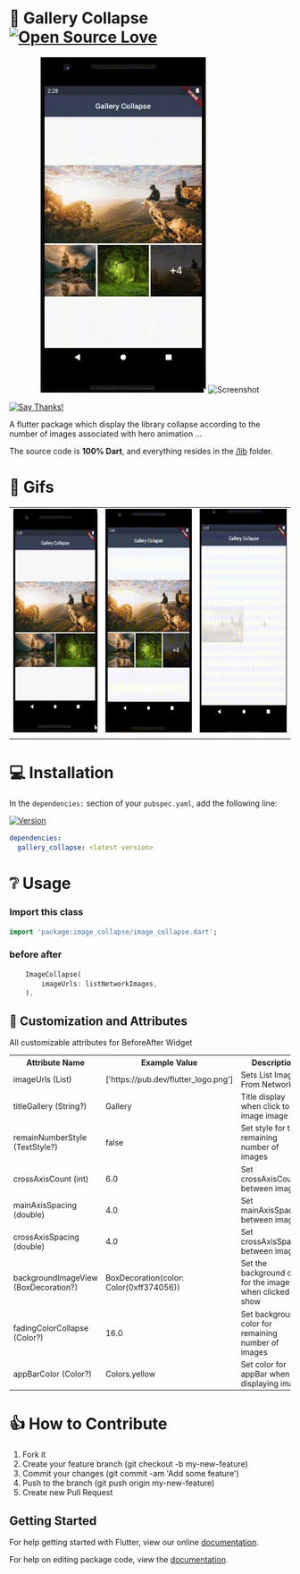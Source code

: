 # 👏 Gallery Collapse [![Open Source Love](https://badges.frapsoft.com/os/v1/open-source.svg?v=102)](https://opensource.org/licenses/MIT)

<p align="center"> 
<img src="https://github.com/ThuyenPV/resource-repo/blob/main/gallery_collapse/gif/d8cd7ffd0da549ce64bc55e81254e1d9.gif" height="600" alt="Screenshot">
<img src="https://github.com/ThuyenPV/resource-repo/blob/main/gallery_collapse/gif/2344a80c0576c4ee33dd8089a5a03590.gif" height="600" alt="Screenshot">
</p>

[![Say Thanks!](https://img.shields.io/badge/Say%20Thanks-!-1EAEDB.svg)](https://ko-fi.com/zuyenz)

<p>A flutter package which display the library collapse according to the number of images associated with hero animation ...</p>

The source code is **100% Dart**, and everything resides in the [/lib](https://github.com/xsahil03x/giffy_dialog/tree/master/lib) folder.

# 🔅 Gifs

|                                                                                                                                                          |                                                                                                                                                          |                                                                                                                                                          |
| -------------------------------------------------------------------------------------------------------------------------------------------------------- | -------------------------------------------------------------------------------------------------------------------------------------------------------- | -------------------------------------------------------------------------------------------------------------------------------------------------------- |
| <img src="https://github.com/ThuyenPV/resource-repo/blob/main/gallery_collapse/gif/06e08b7805562c84edc9b2d57117a900.gif" height="400" alt="Screenshot"/> | <img src="https://github.com/ThuyenPV/resource-repo/blob/main/gallery_collapse/gif/0bc449b8e06aee0c121872e2e94109b1.gif" height="400" alt="Screenshot"/> | <img src="https://github.com/ThuyenPV/resource-repo/blob/main/gallery_collapse/gif/581a7e66420a8405c4b1ee8228ca967d.gif" height="400" alt="Screenshot"/> |
|                                                                                                                                                          |                                                                                                                                                          |                                                                                                                                                          |

# 💻 Installation

In the `dependencies:` section of your `pubspec.yaml`, add the following line:

[![Version](https://img.shields.io/pub/v/before_after.svg)](https://pub.dartlang.org/packages/before_after)

```yaml
dependencies:
  gallery_collapse: <latest version>
```

# ❔ Usage

### Import this class

```dart
import 'package:image_collapse/image_collapse.dart';
```

### before after

```dart
    ImageCollapse(
        imageUrls: listNetworkImages,
    ),
```

## 🎨 Customization and Attributes

All customizable attributes for BeforeAfter Widget

<table>
    <th>Attribute Name</th>
    <th>Example Value</th>
    <th>Description</th>
    <tr>
        <td>imageUrls (List<String>)</td>
        <td>['https://pub.dev/flutter_logo.png']</td>
        <td>Sets List Images From Network</td>
    </tr>
    <tr>
        <td>titleGallery (String?)</td>
        <td>Gallery</td>
        <td>Title display when click to a image image</td>
    </tr>
    <tr>
        <td>remainNumberStyle (TextStyle?)</td>
        <td>false</td>
        <td>Set style for the remaining number of images</td>
        </tr>
    <tr>
        <td>crossAxisCount (int)</td>
        <td>6.0</td>
        <td>Set crossAxisCount between images</td>
    </tr>
    <tr>
        <td>mainAxisSpacing (double)</td>
        <td>4.0</td>
        <td>Set mainAxisSpacing between images</td>
    </tr>
    <tr>
        <td>crossAxisSpacing (double)</td>
        <td>4.0</td>
        <td>Set crossAxisSpacing between images</td>
    </tr>
    <tr>
        <td>backgroundImageView (BoxDecoration?)</td>
        <td> BoxDecoration(color: Color(0xff374056))</td>
        <td>Set the background color for the image when clicked show</td>
    </tr>
      <tr>
        <td>fadingColorCollapse (Color?)</td>
        <td>16.0</td>
        <td>Set background color for remaining number of images</td>
    </tr>
      <tr>
        <td>appBarColor (Color?)</td>
        <td>Colors.yellow</td>
        <td>Set color for appBar when displaying image</td>
    </tr>
    
</table>

# 👍 How to Contribute

1. Fork it
2. Create your feature branch (git checkout -b my-new-feature)
3. Commit your changes (git commit -am 'Add some feature')
4. Push to the branch (git push origin my-new-feature)
5. Create new Pull Request

## Getting Started

For help getting started with Flutter, view our online [documentation](https://flutter.io/).

For help on editing package code, view the [documentation](https://flutter.io/developing-packages/).
